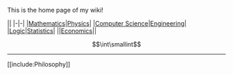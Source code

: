 This is the home page of my wiki!

||
|-|-|
|[Mathematics](./Mathematics/Home)|[Physics](./Physics/)|
|[Computer Science](./Computer-Science/)|[Engineering](./Engineering/)|
|[Logic](./Logic/)|[Statistics](./Statistics/)|
||[Economics](./Economics/)||

$$\int\smallint$$

---

[[include:Philosophy]]